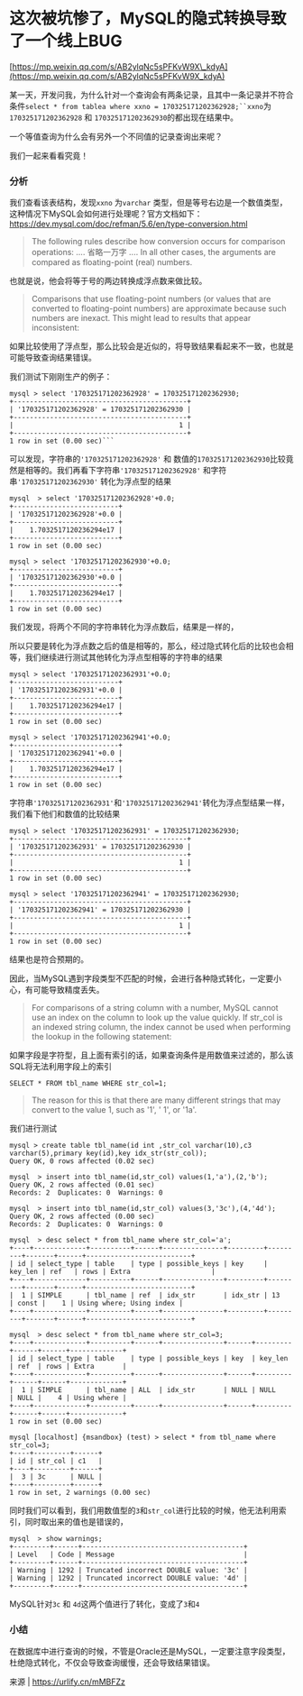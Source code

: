 # 这次被坑惨了，MySQL的隐式转换导致了一个线上BUG

[https://mp.weixin.qq.com/s/AB2ylqNc5sPFKvW9X\_kdyA](https://mp.weixin.qq.com/s/AB2ylqNc5sPFKvW9X_kdyA)



某一天，开发问我，为什么针对一个查询会有两条记录，且其中一条记录并不符合条件`select * from tablea where xxno = 170325171202362928;``xxno`为 `170325171202362928` 和 `170325171202362930`的都出现在结果中。

一个等值查询为什么会有另外一个不同值的记录查询出来呢？

我们一起来看看究竟！

### 分析

我们查看该表结构，发现`xxno` 为`varchar` 类型，但是等号右边是一个数值类型，这种情况下MySQL会如何进行处理呢？官方文档如下：https://dev.mysql.com/doc/refman/5.6/en/type-conversion.html

> The following rules describe how conversion occurs for comparison operations: .... 省略一万字 .... In all other cases, the arguments are compared as floating-point (real) numbers.

也就是说，他会将等于号的两边转换成浮点数来做比较。

> Comparisons that use floating-point numbers (or values that are converted to floating-point numbers) are approximate because such numbers are inexact. This might lead to results that appear inconsistent:

如果比较使用了浮点型，那么比较会是近似的，将导致结果看起来不一致，也就是可能导致查询结果错误。

我们测试下刚刚生产的例子：

```
mysql > select '170325171202362928' = 170325171202362930;
+-------------------------------------------+
| '170325171202362928' = 170325171202362930 |
+-------------------------------------------+
|                                         1 |
+-------------------------------------------+
1 row in set (0.00 sec)```
```

可以发现，字符串的`'170325171202362928'` 和 数值的`170325171202362930`比较竟然是相等的。我们再看下字符串`'170325171202362928'` 和字符串`'170325171202362930'` 转化为浮点型的结果

```
mysql  > select '170325171202362928'+0.0;
+--------------------------+
| '170325171202362928'+0.0 |
+--------------------------+
|    1.7032517120236294e17 |
+--------------------------+
1 row in set (0.00 sec)

mysql > select '170325171202362930'+0.0;
+--------------------------+
| '170325171202362930'+0.0 |
+--------------------------+
|    1.7032517120236294e17 |
+--------------------------+
1 row in set (0.00 sec)
```

我们发现，将两个不同的字符串转化为浮点数后，结果是一样的，

所以只要是转化为浮点数之后的值是相等的，那么，经过隐式转化后的比较也会相等，我们继续进行测试其他转化为浮点型相等的字符串的结果

```
mysql > select '170325171202362931'+0.0;
+--------------------------+
| '170325171202362931'+0.0 |
+--------------------------+
|    1.7032517120236294e17 |
+--------------------------+
1 row in set (0.00 sec)

mysql > select '170325171202362941'+0.0;
+--------------------------+
| '170325171202362941'+0.0 |
+--------------------------+
|    1.7032517120236294e17 |
+--------------------------+
1 row in set (0.00 sec)
```

字符串`'170325171202362931'`和`'170325171202362941'`转化为浮点型结果一样，我们看下他们和数值的比较结果

```
mysql > select '170325171202362931' = 170325171202362930;
+-------------------------------------------+
| '170325171202362931' = 170325171202362930 |
+-------------------------------------------+
|                                         1 |
+-------------------------------------------+
1 row in set (0.00 sec)

mysql > select '170325171202362941' = 170325171202362930;
+-------------------------------------------+
| '170325171202362941' = 170325171202362930 |
+-------------------------------------------+
|                                         1 |
+-------------------------------------------+
1 row in set (0.00 sec)
```

结果也是符合预期的。

因此，当MySQL遇到字段类型不匹配的时候，会进行各种隐式转化，一定要小心，有可能导致精度丢失。

> For comparisons of a string column with a number, MySQL cannot use an index on the column to look up the value quickly. If str_col is an indexed string column, the index cannot be used when performing the lookup in the following statement:

如果字段是字符型，且上面有索引的话，如果查询条件是用数值来过滤的，那么该SQL将无法利用字段上的索引

```
SELECT * FROM tbl_name WHERE str_col=1;
```

> The reason for this is that there are many different strings that may convert to the value 1, such as '1', ' 1', or '1a'.

我们进行测试

```
mysql > create table tbl_name(id int ,str_col varchar(10),c3 varchar(5),primary key(id),key idx_str(str_col));
Query OK, 0 rows affected (0.02 sec)

mysql  > insert into tbl_name(id,str_col) values(1,'a'),(2,'b');
Query OK, 2 rows affected (0.01 sec)
Records: 2  Duplicates: 0  Warnings: 0

mysql  > insert into tbl_name(id,str_col) values(3,'3c'),(4,'4d');
Query OK, 2 rows affected (0.00 sec)
Records: 2  Duplicates: 0  Warnings: 0

mysql  > desc select * from tbl_name where str_col='a';
+----+-------------+----------+------+---------------+---------+---------+-------+------+--------------------------+
| id | select_type | table    | type | possible_keys | key     | key_len | ref   | rows | Extra                    |
+----+-------------+----------+------+---------------+---------+---------+-------+------+--------------------------+
|  1 | SIMPLE      | tbl_name | ref  | idx_str       | idx_str | 13      | const |    1 | Using where; Using index |
+----+-------------+----------+------+---------------+---------+---------+-------+------+--------------------------+

mysql  > desc select * from tbl_name where str_col=3;
+----+-------------+----------+------+---------------+------+---------+------+------+-------------+
| id | select_type | table    | type | possible_keys | key  | key_len | ref  | rows | Extra       |
+----+-------------+----------+------+---------------+------+---------+------+------+-------------+
|  1 | SIMPLE      | tbl_name | ALL  | idx_str       | NULL | NULL    | NULL |    4 | Using where |
+----+-------------+----------+------+---------------+------+---------+------+------+-------------+
1 row in set (0.00 sec)

mysql [localhost] {msandbox} (test) > select * from tbl_name where str_col=3;
+----+---------+------+
| id | str_col | c1   |
+----+---------+------+
|  3 | 3c      | NULL |
+----+---------+------+
1 row in set, 2 warnings (0.00 sec)
```

同时我们可以看到，我们用数值型的`3`和`str_col`进行比较的时候，他无法利用索引，同时取出来的值也是错误的，

```
mysql  > show warnings;
+---------+------+----------------------------------------+
| Level   | Code | Message                                |
+---------+------+----------------------------------------+
| Warning | 1292 | Truncated incorrect DOUBLE value: '3c' |
| Warning | 1292 | Truncated incorrect DOUBLE value: '4d' |
+---------+------+----------------------------------------+
```

MySQL针对`3c` 和 `4d`这两个值进行了转化，变成了`3`和`4`

### 小结

在数据库中进行查询的时候，不管是Oracle还是MySQL，一定要注意字段类型，杜绝隐式转化，不仅会导致查询缓慢，还会导致结果错误。

来源 | https://urlify.cn/mMBFZz
